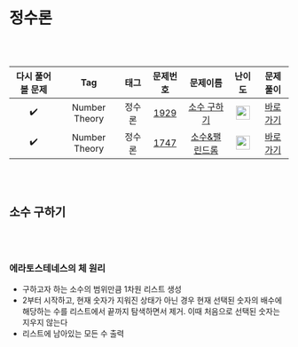 # 정수론

<br><br>

| 다시 풀어볼 문제 | Tag                          | 태그                | 문제번호    | 문제이름    | 난이도    | 문제풀이    |
| :------:  | :--------------------------: | :-----------------: | :------:  | :------:  |  :------:  | :------:  |
| :heavy_check_mark: | Number Theory | 정수론 | <a href="https://www.acmicpc.net/problem/1929">1929</a> | <a href="https://www.acmicpc.net/problem/1929">소수 구하기</a> | <img height="25px" width="25px" src="https://static.solved.ac/tier_small/8.svg"/> | [바로가기](./1929-소수%20구하기.py) |
| :heavy_check_mark: | Number Theory | 정수론 | <a href="https://www.acmicpc.net/problem/1747">1747</a> | <a href="https://www.acmicpc.net/problem/1747">소수&팰린드롬</a> | <img height="25px" width="25px" src="https://static.solved.ac/tier_small/10.svg"/> | [바로가기](./1929-소수%26팰린드롬.py) |

<br><br>

## 소수 구하기

<br><br>

### 에라토스테네스의 체 원리

- 구하고자 하는 소수의 범위만큼 1차원 리스트 생성
- 2부터 시작하고, 현재 숫자가 지워진 상태가 아닌 경우 현재 선택된 숫자의 배수에 해당하는 수를 리스트에서 끝까지
탐색하면서 제거. 이때 처음으로 선택된 숫자는 지우지 않는다
-  리스트에 남아있는 모든 수 출력